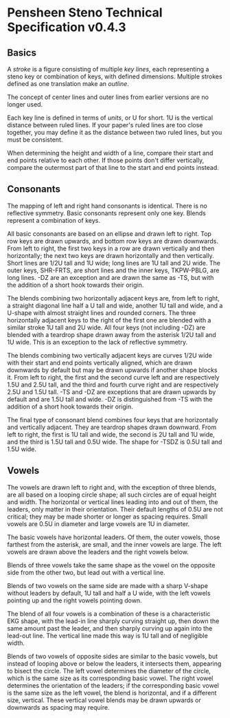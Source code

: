 # Pensheen Steno Technical Specification v0.4.3

## Basics

A *stroke* is a figure consisting of multiple *key lines*, each representing a steno key or combination of keys, with defined dimensions. Multiple strokes defined as one translation make an *outline*.

The concept of center lines and outer lines from earlier versions are no longer used.

Each key line is defined in terms of *units*, or U for short. 1U is the vertical distance between ruled lines. If your paper's ruled lines are too close together, you may define it as the distance between two ruled lines, but you must be consistent.

When determining the height and width of a line, compare their start and end points relative to each other. If those points don't differ vertically, compare the outermost part of that line to the start and end points instead. 

## Consonants

The mapping of left and right hand consonants is identical. There is no reflective symmetry. Basic consonants represent only one key. Blends represent a combination of keys.

All basic consonants are based on an ellipse and drawn left to right. Top row keys are drawn upwards, and bottom row keys are drawn downwards. From left to right, the first two keys in a row are drawn vertically and then horizontally; the next two keys are drawn horizontally and then vertically. Short lines are 1/2U tall and 1U wide; long lines are 1U tall and 2U wide. The outer keys, SHR-FRTS, are short lines and the inner keys, TKPW-PBLG, are long lines. -DZ are an exception and are drawn the same as -TS, but with the addition of a short hook towards their origin. 

The blends combining two horizontally adjacent keys are, from left to right, a straight diagonal line half a U tall and wide, another 1U tall and wide, and a U-shape with almost straight lines and rounded corners. The three horizontally adjacent keys to the right of the first one are blended with a similar stroke 1U tall and 2U wide. All four keys (not including -DZ) are blended with a teardrop shape drawn away from the asterisk 1/2U tall and 1U wide. This is an exception to the lack of reflective symmetry.

The blends combining two vertically  adjacent keys are curves 1/2U wide with their start and end points vertically aligned, which are drawn downwards by default but may be drawn upwards if another shape blocks it. From left to right, the first and the second curve left and are respectively 1.5U and 2.5U tall, and the third and fourth curve right and are respectively 2.5U and 1.5U tall. -TS and -DZ are exceptions that are drawn upwards by default and are 1.5U tall and wide. -DZ is distinguished from -TS with the addition of a short hook towards their origin.

The final type of consonant blend combines four keys that are horizontally and vertically adjacent. They are teardrop shapes drawn downward. From left to right, the first is 1U tall and wide, the second is 2U tall and 1U wide, and the third is 1.5U tall and 0.5U wide. The shape for -TSDZ is 0.5U tall and 1.5U wide.

## Vowels

The vowels are drawn left to right and, with the exception of three blends, are all based on a looping circle shape; all such circles are of equal height and width. The horizontal or vertical lines leading into and out of them, the leaders, only matter in their orientation. Their default lengths of 0.5U are not critical; they may be made shorter or longer as spacing requires. Small vowels are 0.5U in diameter and large vowels are 1U in diameter.

The basic vowels have horizontal leaders. Of them, the  outer vowels, those farthest from the asterisk, are small, and the inner vowels are large. The left vowels are drawn above the leaders and the right vowels below.

Blends of three vowels take the same shape as the vowel on the opposite side from the other two, but lead out with a vertical line.

Blends of two vowels on the same side are made with a sharp V-shape without leaders by default, 1U tall and half a U wide, with the left vowels pointing up and the right vowels pointing down.

The blend of all four vowels is a combination of these is a characteristic EKG shape, with the lead-in line sharply curving straight up, then down the same amount past the leader, and then sharply curving up again into the lead-out line. The vertical line made this way is 1U tall and of negligible width. 

Blends of two vowels of opposite sides are similar to the basic vowels, but instead of looping above or below the leaders, it intersects them, appearing to bisect the circle. The left vowel determines the diameter of the circle, which is the same size as its corresponding basic vowel. The right vowel determines the orientation of the leaders; if the corresponding basic vowel is the same size as the left vowel, the blend is horizontal, and if a different size, vertical. These vertical vowel blends may be drawn upwards or downwards as spacing may require.
